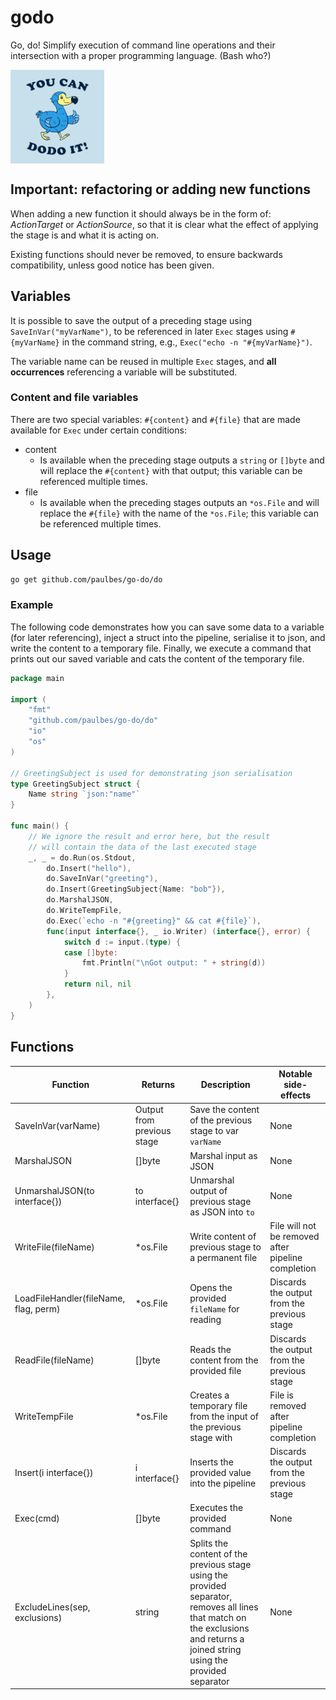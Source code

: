 # godo

Go, do! Simplify execution of command line operations and their intersection with a proper programming language. (Bash who?)

<img src="https://github.com/paulbes/go-do/raw/master/media/dodo.jpeg" width="150" align="middle" alt="You can godo it!">

## Important: refactoring or adding new functions

When adding a new function it should always be in the form of: *ActionTarget* or *ActionSource*, so that it is clear what the effect of applying the stage is and what it is acting on.

Existing functions should never be removed, to ensure backwards compatibility, unless good notice has been given.

## Variables

It is possible to save the output of a preceding stage using `SaveInVar("myVarName")`, to be referenced in later `Exec` stages using `#{myVarName}` in the command string, e.g., `Exec("echo -n "#{myVarName}")`.

The variable name can be reused in multiple `Exec` stages, and **all occurrences** referencing a variable will be substituted.

### Content and file variables

There are two special variables: `#{content}` and `#{file}` that are made available for `Exec` under certain conditions:

- content
  - Is available when the preceding stage outputs a `string` or `[]byte` and will replace the `#{content}` with that output; this variable can be referenced multiple times.
- file
  - Is available when the preceding stages outputs an `*os.File` and will replace the `#{file}` with the name of the `*os.File`; this variable can be referenced multiple times.

## Usage

```bash
go get github.com/paulbes/go-do/do
```

### Example

The following code demonstrates how you can save some data to a variable (for later referencing), inject a struct into the pipeline, serialise it to json, and write the content to a temporary file. Finally, we execute a command that prints out our saved variable and cats the content of the temporary file.

```go
package main

import (
	"fmt"
	"github.com/paulbes/go-do/do"
	"io"
	"os"
)

// GreetingSubject is used for demonstrating json serialisation
type GreetingSubject struct {
	Name string `json:"name"`
}

func main() {
	// We ignore the result and error here, but the result
	// will contain the data of the last executed stage
	_, _ = do.Run(os.Stdout,
		do.Insert("hello"),
		do.SaveInVar("greeting"),
		do.Insert(GreetingSubject{Name: "bob"}),
		do.MarshalJSON,
		do.WriteTempFile,
		do.Exec(`echo -n "#{greeting}" && cat #{file}`),
		func(input interface{}, _ io.Writer) (interface{}, error) {
			switch d := input.(type) {
			case []byte:
				fmt.Println("\nGot output: " + string(d))
			}
			return nil, nil
		},
	)
}
```

## Functions

| Function | Returns | Description | Notable side-effects
|---|---|---|---|
|SaveInVar(varName)|Output from previous stage|Save the content of the previous stage to var `varName`| None |
|MarshalJSON|[]byte|Marshal input as JSON| None |
|UnmarshalJSON(to interface{})|to interface{}|Unmarshal output of previous stage as JSON into `to` | None |
|WriteFile(fileName)|*os.File|Write content of previous stage to a permanent file| File will not be removed after pipeline completion |
|LoadFileHandler(fileName, flag, perm)|*os.File|Opens the provided `fileName` for reading | Discards the output from the previous stage |
|ReadFile(fileName)|[]byte|Reads the content from the provided file| Discards the output from the previous stage |
|WriteTempFile|*os.File|Creates a temporary file from the input of the previous stage with| File is removed after pipeline completion |
|Insert(i interface{})|i interface{}|Inserts the provided value into the pipeline | Discards the output from the previous stage |
|Exec(cmd)|[]byte|Executes the provided command|None|
|ExcludeLines(sep, exclusions)|string|Splits the content of the previous stage using the provided separator, removes all lines that match on the exclusions and returns a joined string using the provided separator|None|
